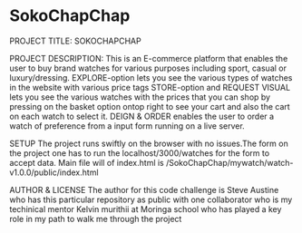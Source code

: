 # SokoChapChap
PROJECT TITLE: SOKOCHAPCHAP

 PROJECT DESCRIPTION: 
 This is an E-commerce platform that enables the user to buy brand watches for various purposes including sport, casual or luxury/dressing.
 EXPLORE-option lets you see the various types of watches in the website with various price tags
 STORE-option and REQUEST VISUAL lets you see the various watches with the prices that you can shop by pressing on the basket option ontop right to see your cart and also the cart on each watch to select it.
DEIGN & ORDER enables the user to order a watch of preference from a input form running on a live server.

SETUP The project runs swiftly on the browser with no issues.The form on the project one has to run the localhost/3000/watches for the form to accept data. Main file will of index.html is /SokoChapChap/mywatch/watch-v1.0.0/public/index.html

AUTHOR & LICENSE The author for this code challenge is Steve Austine who has this particular repository as public with one collaborator who is my techinical mentor Kelvin murithii at Moringa school who has played a key role in my path to walk me through the project


